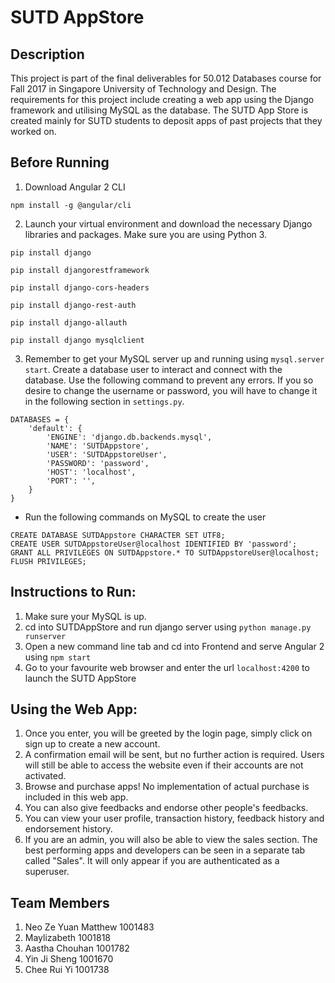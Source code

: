 # SUTD AppStore

## Description
This project is part of the final deliverables for 50.012 Databases course for Fall 2017 in Singapore University of Technology and Design. The requirements for this project include creating a web app using the Django framework and utilising MySQL as the database. The SUTD App Store is created mainly for SUTD students to deposit apps of past projects that they worked on.

## Before Running
1. Download Angular 2 CLI
```
npm install -g @angular/cli 
```
2. Launch your virtual environment and download the necessary Django libraries and packages. Make sure you are using Python 3.
```
pip install django

pip install djangorestframework

pip install django-cors-headers

pip install django-rest-auth

pip install django-allauth

pip install django mysqlclient
```
3. Remember to get your MySQL server up and running using `mysql.server start`. Create a database user to interact and connect with the database. Use the following command to prevent any errors. If you so desire to change the username or password, you will have to change it in the following section in `settings.py`. 
```
DATABASES = {
    'default': {
        'ENGINE': 'django.db.backends.mysql',
        'NAME': 'SUTDAppstore',
        'USER': 'SUTDAppstoreUser',
        'PASSWORD': 'password',
        'HOST': 'localhost',
        'PORT': '',
    }
}
```
+ Run the following commands on MySQL to create the user
```
CREATE DATABASE SUTDAppstore CHARACTER SET UTF8;
CREATE USER SUTDAppstoreUser@localhost IDENTIFIED BY 'password';
GRANT ALL PRIVILEGES ON SUTDAppstore.* TO SUTDAppstoreUser@localhost;
FLUSH PRIVILEGES;
```

## Instructions to Run:
1. Make sure your MySQL is up. 
2. cd into SUTDAppStore and run django server using `python manage.py runserver`
3. Open a new command line tab and cd into Frontend and serve Angular 2 using `npm start`
4. Go to your favourite web browser and enter the url `localhost:4200` to launch the SUTD AppStore

## Using the Web App:
1. Once you enter, you will be greeted by the login page, simply click on sign up to create a new account. 
2. A confirmation email will be sent, but no further action is required. Users will still be able to access the website even if their accounts are not activated.
3. Browse and purchase apps! No implementation of actual purchase is included in this web app.
4. You can also give feedbacks and endorse other people's feedbacks. 
5. You can view your user profile, transaction history, feedback history and endorsement history.
6. If you are an admin, you will also be able to view the sales section. The best performing apps and developers can be seen in a separate tab called "Sales". It will only appear if you are authenticated as a superuser.

## Team Members
1. Neo Ze Yuan Matthew 1001483
2. Maylizabeth 1001818 
3. Aastha Chouhan 1001782
4. Yin Ji Sheng 1001670
5. Chee Rui Yi 1001738

